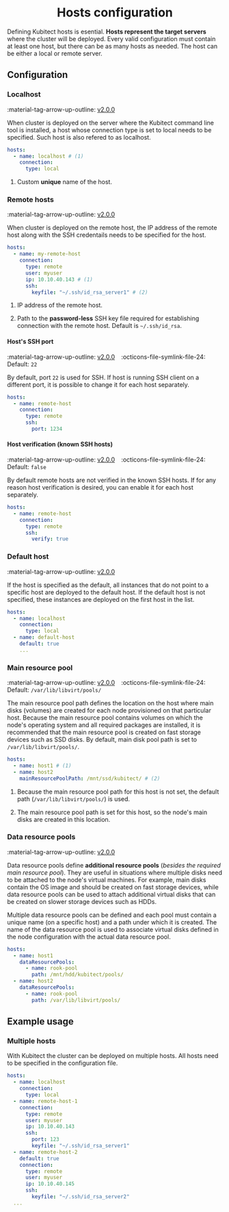 [tag 2.0.0]: https://github.com/MusicDin/kubitect/releases/tag/v2.0.0

<h1 align="center">Hosts configuration</h1>

Defining Kubitect hosts is esential. 
**Hosts represent the target servers** where the cluster will be deployed.
Every valid configuration must contain at least one host, but there can be as many hosts as needed.
The host can be either a local or remote server. 

## Configuration

### Localhost

:material-tag-arrow-up-outline: [v2.0.0][tag 2.0.0]

When cluster is deployed on the server where the Kubitect command line tool is installed,
a host whose connection type is set to local needs to be specified. 
Such host is also refered to as localhost.

```yaml
hosts:
  - name: localhost # (1)
    connection:
      type: local
``` 

1. Custom **unique** name of the host.

### Remote hosts

:material-tag-arrow-up-outline: [v2.0.0][tag 2.0.0]

When cluster is deployed on the remote host, the IP address of the remote host along with the SSH credentails needs to be specified for the host.

```yaml
hosts:
  - name: my-remote-host
    connection:
      type: remote
      user: myuser
      ip: 10.10.40.143 # (1)
      ssh:
        keyfile: "~/.ssh/id_rsa_server1" # (2)
```

1. IP address of the remote host.

2. Path to the **password-less** SSH key file required for establishing connection with the remote host. Default is `~/.ssh/id_rsa`.

#### Host's SSH port

:material-tag-arrow-up-outline: [v2.0.0][tag 2.0.0]
&ensp;
:octicons-file-symlink-file-24: Default: `22`

By default, port `22` is used for SSH.
If host is running SSH client on a different port, it is possible to change it for each host separately.

```yaml
hosts:
  - name: remote-host
    connection:
      type: remote
      ssh:
        port: 1234
```

#### Host verification (known SSH hosts)

:material-tag-arrow-up-outline: [v2.0.0][tag 2.0.0]
&ensp;
:octicons-file-symlink-file-24: Default: `false`

By default remote hosts are not verified in the known SSH hosts.
If for any reason host verification is desired, you can enable it for each host separately.

```yaml
hosts:
  - name: remote-host
    connection:
      type: remote
      ssh:
        verify: true
```

### Default host

:material-tag-arrow-up-outline: [v2.0.0][tag 2.0.0]

If the host is specified as the default, all instances that do not point to a specific host are deployed to the default host. 
If the default host is not specified, these instances are deployed on the first host in the list.

```yaml
hosts:
  - name: localhost
    connection:
      type: local
  - name: default-host
    default: true
    ...
```

### Main resource pool

:material-tag-arrow-up-outline: [v2.0.0][tag 2.0.0]
&ensp;
:octicons-file-symlink-file-24: Default: `/var/lib/libvirt/pools/`

The main resource pool path defines the location on the host where main disks (volumes) are created for each node provisioned on that particular host.
Because the main resource pool contains volumes on which the node's operating system and all required packages are installed, it is recommended that the main resource pool is created on fast storage devices such as SSD disks.
By default, main disk pool path is set to `/var/lib/libvirt/pools/`.

```yaml
hosts:
  - name: host1 # (1)
  - name: host2 
    mainResourcePoolPath: /mnt/ssd/kubitect/ # (2)
```

1. Because the main resource pool path for this host is not set, the default path (`/var/lib/libvirt/pools/`) is used.

2. The main resource pool path is set for this host, so the node's main disks are created in this location.

### Data resource pools

:material-tag-arrow-up-outline: [v2.0.0][tag 2.0.0]

Data resource pools define **additional resource pools** (*besides the required main resource pool*).
They are useful in situations where multiple disks need to be attached to the node's virtual machines.
For example, main disks contain the OS image and should be created on fast storage devices, while data resource pools can be used to attach additional virtual disks that can be created on slower storage devices such as HDDs.

Multiple data resource pools can be defined and each pool must contain a unique name (on a specific host) and a path under which it is created.
The name of the data resource pool is used to associate virtual disks defined in the node configuration with the actual data resource pool.


```yaml
hosts:
  - name: host1
    dataResourcePools:
      - name: rook-pool
        path: /mnt/hdd/kubitect/pools/
  - name: host2 
    dataResourcePools:
      - name: rook-pool
        path: /var/lib/libvirt/pools/
```


## Example usage

### Multiple hosts

With Kubitect the cluster can be deployed on multiple hosts.
All hosts need to be specified in the configuration file.

```yaml
hosts:
  - name: localhost
    connection:
      type: local
  - name: remote-host-1
    connection:
      type: remote
      user: myuser
      ip: 10.10.40.143
      ssh:
        port: 123
        keyfile: "~/.ssh/id_rsa_server1"
  - name: remote-host-2
    default: true
    connection:
      type: remote
      user: myuser
      ip: 10.10.40.145
      ssh:
        keyfile: "~/.ssh/id_rsa_server2"
  ...
```
